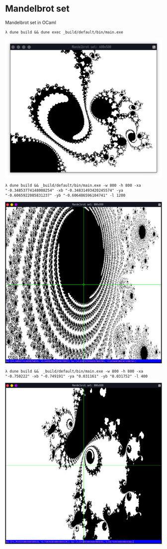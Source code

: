 # Mandelbrot set
Mandelbrot set in OCaml

```
λ dune build && dune exec _build/default/bin/main.exe
```

![sample](sample.png)

```
λ dune build && _build/default/bin/main.exe -w 800 -h 800 -xa "-0.34853774148008254" -xb "-0.34831493420245574" -ya "-0.6065922085831237" -yb "-0.606486596104741" -l 1200
```

![-xa "-0.34853774148008254" -xb "-0.34831493420245574" -ya "-0.6065922085831237" -yb "-0.606486596104741" -l 1200](sample2.png)

```
λ dune build &&  _build/default/bin/main.exe -w 800 -h 800 -xa "-0.750222" -xb "-0.749191" -ya "0.031161" -yb "0.031752" -l 400
```

![-xa "-0.750222" -xb "-0.749191" -ya "0.031161" -yb "0.031752" -l 400](sample3.png)
